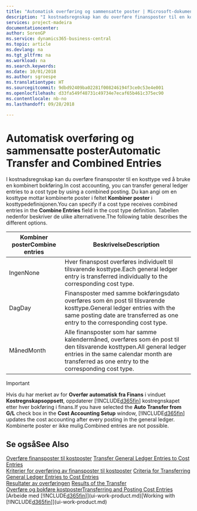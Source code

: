 ```yaml
---
title: "Automatisk overføring og sammensatte poster | Microsoft-dokumentasjon"
description: "I kostnadsregnskap kan du overføre finansposter til en kosttype ved å bruke en kombinert bokføring. Du kan angi om en kosttype mottar kombinerte poster i feltet **Kombiner poster** i kosttypedefinisjonen. Tabellen nedenfor beskriver de ulike alternativene."
services: project-madeira
documentationcenter: 
author: SorenGP
ms.service: dynamics365-business-central
ms.topic: article
ms.devlang: na
ms.tgt_pltfrm: na
ms.workload: na
ms.search.keywords: 
ms.date: 10/01/2018
ms.author: sgroespe
ms.translationtype: HT
ms.sourcegitcommit: 9dbd92409ba02281f008246194f3ce0c53e4e001
ms.openlocfilehash: d33fa549f48731c49734e7ecaf65b461c375ec90
ms.contentlocale: nb-no
ms.lasthandoff: 09/28/2018

---
```

# <a name="automatic-transfer-and-combined-entries"></a><span data-ttu-id="c4fee-105">Automatisk overføring og sammensatte poster</span><span class="sxs-lookup"><span data-stu-id="c4fee-105">Automatic Transfer and Combined Entries</span></span>
<span data-ttu-id="c4fee-106">I kostnadsregnskap kan du overføre finansposter til en kosttype ved å bruke en kombinert bokføring.</span><span class="sxs-lookup"><span data-stu-id="c4fee-106">In cost accounting, you can transfer general ledger entries to a cost type by using a combined posting.</span></span> <span data-ttu-id="c4fee-107">Du kan angi om en kosttype mottar kombinerte poster i feltet **Kombiner poster** i kosttypedefinisjonen.</span><span class="sxs-lookup"><span data-stu-id="c4fee-107">You can specify if a cost type receives combined entries in the **Combine Entries** field in the cost type definition.</span></span> <span data-ttu-id="c4fee-108">Tabellen nedenfor beskriver de ulike alternativene.</span><span class="sxs-lookup"><span data-stu-id="c4fee-108">The following table describes the different options.</span></span>  

|<span data-ttu-id="c4fee-109">Kombiner poster</span><span class="sxs-lookup"><span data-stu-id="c4fee-109">Combine entries</span></span>|<span data-ttu-id="c4fee-110">Beskrivelse</span><span class="sxs-lookup"><span data-stu-id="c4fee-110">Description</span></span>|  
|---------------------|-----------------|  
|<span data-ttu-id="c4fee-111">Ingen</span><span class="sxs-lookup"><span data-stu-id="c4fee-111">None</span></span>|<span data-ttu-id="c4fee-112">Hver finanspost overføres individuelt til tilsvarende kosttype.</span><span class="sxs-lookup"><span data-stu-id="c4fee-112">Each general ledger entry is transferred individually to the corresponding cost type.</span></span>|  
|<span data-ttu-id="c4fee-113">Dag</span><span class="sxs-lookup"><span data-stu-id="c4fee-113">Day</span></span>|<span data-ttu-id="c4fee-114">Finansposter med samme bokføringsdato overføres som én post til tilsvarende kosttype.</span><span class="sxs-lookup"><span data-stu-id="c4fee-114">General ledger entries with the same posting date are transferred as one entry to the corresponding cost type.</span></span>|  
|<span data-ttu-id="c4fee-115">Måned</span><span class="sxs-lookup"><span data-stu-id="c4fee-115">Month</span></span>|<span data-ttu-id="c4fee-116">Alle finansposter som har samme kalendermåned, overføres som én post til den tilsvarende kosttypen.</span><span class="sxs-lookup"><span data-stu-id="c4fee-116">All general ledger entries in the same calendar month are transferred as one entry to the corresponding cost type.</span></span>|  

> [!IMPORTANT]  
>  <span data-ttu-id="c4fee-117">Hvis du har merket av for **Overfør automatisk fra Finans** i vinduet **Kostregnskapsoppsett**, oppdaterer [!INCLUDE[d365fin](includes/d365fin_md.md)] kostregnskapet etter hver bokføring i finans.</span><span class="sxs-lookup"><span data-stu-id="c4fee-117">If you have selected the **Auto Transfer from G/L** check box in the **Cost Accounting Setup** window, [!INCLUDE[d365fin](includes/d365fin_md.md)] updates the cost accounting after every posting in the general ledger.</span></span> <span data-ttu-id="c4fee-118">Kombinerte poster er ikke mulig.</span><span class="sxs-lookup"><span data-stu-id="c4fee-118">Combined entries are not possible.</span></span>  

## <a name="see-also"></a><span data-ttu-id="c4fee-119">Se også</span><span class="sxs-lookup"><span data-stu-id="c4fee-119">See Also</span></span>  
 <span data-ttu-id="c4fee-120">[Overføre finansposter til kostposter](finance-how-to-transfer-general-ledger-entries-to-cost-entries.md) </span><span class="sxs-lookup"><span data-stu-id="c4fee-120">[Transfer General Ledger Entries to Cost Entries](finance-how-to-transfer-general-ledger-entries-to-cost-entries.md) </span></span>  
 <span data-ttu-id="c4fee-121">[Kriterier for overføring av finansposter til kostposter](finance-criteria-for-transferring-general-ledger-entries-to-cost-entries.md) </span><span class="sxs-lookup"><span data-stu-id="c4fee-121">[Criteria for Transferring General Ledger Entries to Cost Entries](finance-criteria-for-transferring-general-ledger-entries-to-cost-entries.md) </span></span>  
 <span data-ttu-id="c4fee-122">[Resultater av overføringen](finance-results-of-the-transfer.md) </span><span class="sxs-lookup"><span data-stu-id="c4fee-122">[Results of the Transfer](finance-results-of-the-transfer.md) </span></span>  
 [<span data-ttu-id="c4fee-123">Overføre og bokføre kostposter</span><span class="sxs-lookup"><span data-stu-id="c4fee-123">Transferring and Posting Cost Entries</span></span>](finance-transfer-and-post-cost-entries.md)  
 <span data-ttu-id="c4fee-124">[Arbeide med [!INCLUDE[d365fin](includes/d365fin_md.md)]](ui-work-product.md)</span><span class="sxs-lookup"><span data-stu-id="c4fee-124">[Working with [!INCLUDE[d365fin](includes/d365fin_md.md)]](ui-work-product.md)</span></span>

